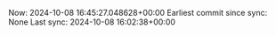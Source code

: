 Now: 2024-10-08 16:45:27.048628+00:00 Earliest commit since sync: None Last sync: 2024-10-08 16:02:38+00:00
